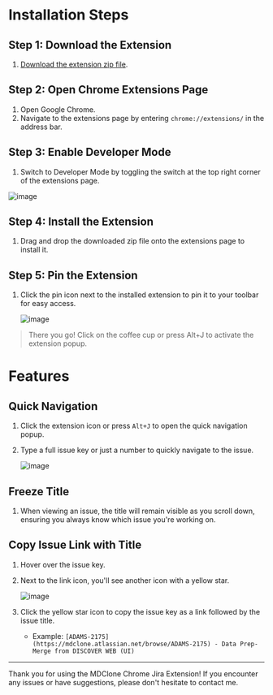 # Installation Steps

## Step 1: Download the Extension
1. [Download the extension zip file](https://github.com/tbener/jira-extension/raw/develop/MDClone%20Jira%20Extension.zip).

## Step 2: Open Chrome Extensions Page
1. Open Google Chrome.
2. Navigate to the extensions page by entering `chrome://extensions/` in the address bar.

## Step 3: Enable Developer Mode
1. Switch to Developer Mode by toggling the switch at the top right corner of the extensions page.

![image](https://github.com/user-attachments/assets/5a18db38-6623-4571-b95e-af63620bbf71)

## Step 4: Install the Extension
1. Drag and drop the downloaded zip file onto the extensions page to install it.
   
## Step 5: Pin the Extension
1. Click the pin icon next to the installed extension to pin it to your toolbar for easy access.
   
   ![image](https://github.com/user-attachments/assets/9c1e64e2-26c2-4c84-b610-19632e9c5cc6)

> There you go! Click on the coffee cup or press Alt+J to activate the extension popup.


# Features

## Quick Navigation
1. Click the extension icon or press `Alt+J` to open the quick navigation popup.
2. Type a full issue key or just a number to quickly navigate to the issue.

   ![image](https://github.com/user-attachments/assets/8ddcaf94-9070-4783-b220-cb32e922263a)

## Freeze Title
1. When viewing an issue, the title will remain visible as you scroll down, ensuring you always know which issue you're working on.
   
## Copy Issue Link with Title
1. Hover over the issue key.
2. Next to the link icon, you'll see another icon with a yellow star.
   
   ![image](https://github.com/user-attachments/assets/1a9d9512-561f-4140-b04e-eadfe76fe9ae)

3. Click the yellow star icon to copy the issue key as a link followed by the issue title.
   - Example: `[ADAMS-2175](https://mdclone.atlassian.net/browse/ADAMS-2175) - Data Prep- Merge from DISCOVER WEB (UI)`

---

Thank you for using the MDClone Chrome Jira Extension! If you encounter any issues or have suggestions, please don't hesitate to contact me.
